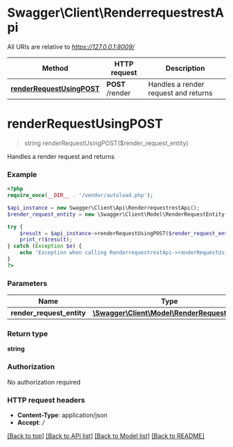 # Swagger\Client\RenderrequestrestApi

All URIs are relative to *https://127.0.0.1:8009/*

Method | HTTP request | Description
------------- | ------------- | -------------
[**renderRequestUsingPOST**](RenderrequestrestApi.md#renderRequestUsingPOST) | **POST** /render | Handles a render request and returns


# **renderRequestUsingPOST**
> string renderRequestUsingPOST($render_request_entity)

Handles a render request and returns

### Example
```php
<?php
require_once(__DIR__ . '/vendor/autoload.php');

$api_instance = new Swagger\Client\Api\RenderrequestrestApi();
$render_request_entity = new \Swagger\Client\Model\RenderRequestEntity(); // \Swagger\Client\Model\RenderRequestEntity | renderRequestEntity

try {
    $result = $api_instance->renderRequestUsingPOST($render_request_entity);
    print_r($result);
} catch (Exception $e) {
    echo 'Exception when calling RenderrequestrestApi->renderRequestUsingPOST: ', $e->getMessage(), PHP_EOL;
}
?>
```

### Parameters

Name | Type | Description  | Notes
------------- | ------------- | ------------- | -------------
 **render_request_entity** | [**\Swagger\Client\Model\RenderRequestEntity**](../Model/\Swagger\Client\Model\RenderRequestEntity.md)| renderRequestEntity |

### Return type

**string**

### Authorization

No authorization required

### HTTP request headers

 - **Content-Type**: application/json
 - **Accept**: *_/_*

[[Back to top]](#) [[Back to API list]](../../README.md#documentation-for-api-endpoints) [[Back to Model list]](../../README.md#documentation-for-models) [[Back to README]](../../README.md)


